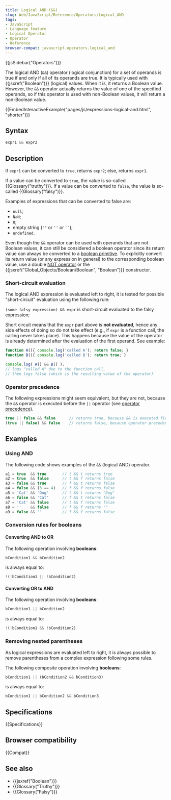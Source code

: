```yaml
---
title: Logical AND (&&)
slug: Web/JavaScript/Reference/Operators/Logical_AND
tags:
- JavaScript
- Language feature
- Logical Operator
- Operator
- Reference
browser-compat: javascript.operators.logical_and
---
```

{{jsSidebar("Operators")}}

The logical AND (`&&`) operator (logical conjunction) for a set of operands is
true if and only if all of its operands are true. It is typically used with
{{jsxref("Boolean")}} (logical) values. When it is, it returns a Boolean
value. However, the `&&` operator actually returns the value of one of the
specified operands, so if this operator is used with non-Boolean values, it will
return a non-Boolean value.

{{EmbedInteractiveExample("pages/js/expressions-logical-and.html", "shorter")}}

## Syntax

```js
expr1 && expr2
```

## Description

If `expr1` can be converted to `true`, returns `expr2`; else, returns `expr1`.

If a value can be converted to `true`, the value is so-called
{{Glossary("truthy")}}. If a value can be converted to `false`, the value
is so-called {{Glossary("falsy")}}.

Examples of expressions that can be converted to false are:

- `null`;
- `NaN`;
- `0`;
- empty string (`""` or `''` or ` `` `);
- `undefined`.

Even though the `&&` operator can be used with operands that are not Boolean
values, it can still be considered a boolean operator since its return value can
always be converted to a
[boolean primitive](/en-US/docs/Web/JavaScript/Data_structures#Boolean_type). To
explicitly convert its return value (or any expression in general) to the
corresponding boolean value, use a double
[NOT operator](/en-US/docs/Web/JavaScript/Reference/Operators/Logical_Operators#Logical_NOT)
or the {{jsxref("Global_Objects/Boolean/Boolean", "Boolean")}}
constructor.

### Short-circuit evaluation

The logical AND expression is evaluated left to right, it is tested for possible
"short-circuit" evaluation using the following rule:

`(some falsy expression) && expr` is short-circuit evaluated to the falsy
expression;

Short circuit means that the `expr` part above is **not evaluated**, hence any
side effects of doing so do not take effect (e.g., if `expr` is a function call,
the calling never takes place). This happens because the value of the operator
is already determined after the evaluation of the first operand. See example:

```js
function A(){ console.log('called A'); return false; }
function B(){ console.log('called B'); return true; }

console.log( A() && B() );
// logs "called A" due to the function call,
// then logs false (which is the resulting value of the operator)
```

### Operator precedence

The following expressions might seem equivalent, but they are not, because the
`&&` operator is executed before the `||` operator (see
[operator precedence](/en-US/docs/Web/JavaScript/Reference/Operators/Operator_Precedence)).

```js
true || false && false      // returns true, because && is executed first
(true || false) && false    // returns false, because operator precedence cannot apply
```

## Examples

### Using AND

The following code shows examples of the `&&` (logical AND) operator.

```js
a1 = true  && true       // t && t returns true
a2 = true  && false      // t && f returns false
a3 = false && true       // f && t returns false
a4 = false && (3 == 4)   // f && f returns false
a5 = 'Cat' && 'Dog'      // t && t returns "Dog"
a6 = false && 'Cat'      // f && t returns false
a7 = 'Cat' && false      // t && f returns false
a8 = ''    && false      // f && f returns ""
a9 = false && ''         // f && f returns false
```

### Conversion rules for booleans

#### Converting AND to OR

The following operation involving **booleans**:

```js
bCondition1 && bCondition2
```

is always equal to:

```js
!(!bCondition1 || !bCondition2)
```

#### Converting OR to AND

The following operation involving **booleans**:

```js
bCondition1 || bCondition2
```

is always equal to:

```js
!(!bCondition1 && !bCondition2)
```

### Removing nested parentheses

As logical expressions are evaluated left to right, it is always possible to
remove parentheses from a complex expression following some rules.

The following composite operation involving **booleans**:

```js
bCondition1 || (bCondition2 && bCondition3)
```

is always equal to:

```js
bCondition1 || bCondition2 && bCondition3
```

## Specifications

{{Specifications}}

## Browser compatibility

{{Compat}}

## See also

- {{jsxref("Boolean")}}
- {{Glossary("Truthy")}}
- {{Glossary("Falsy")}}
